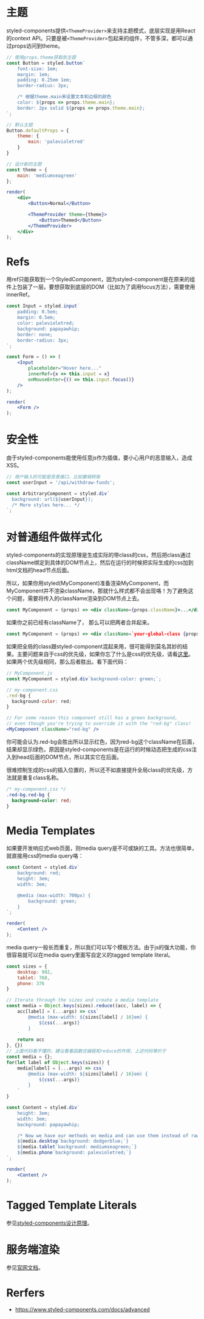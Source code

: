 # 主题
styled-components提供`<ThemeProvider>`来支持主题模式，底层实现是用React的context API。只要是被`<ThemeProvider>`包起来的组件，不管多深，都可以通过props访问到theme。
```jsx
// 使用props.theme获取到主题
const Button = styled.button`
	font-size: 1em;
	margin: 1em;
	padding: 0.25em 1em;
	border-radius: 3px;

	/* 根据theme.main来设置文本和边框的颜色
	color: ${props => props.theme.main};
	border: 2px solid ${props => props.theme.main};
`;

// 默认主题
Button.defaultProps = {
	theme: {
		main: 'palevioletred'
	}
}

// 设计新的主题
const theme = {
	main: 'mediumseagreen'
};

render(
	<div>
		<Button>Normal</Button>

		<ThemeProvider theme={theme}>
			<Button>Themed</Button>
		</ThemeProvider>
	</div>
);
```

# Refs
用ref只能获取到一个StyledComponent，因为styled-component是在原来的组件上包装了一层。要想获取到底层的DOM（比如为了调用focus方法），需要使用innerRef。
```jsx
const Input = styled.input`
	padding: 0.5em;
	margin: 0.5em;
	color: palevioletred;
	background: papayawhip;
	border: none;
	border-radius: 3px;
`;

const Form = () => (
	<Input
		placeholder="Hover here..."
		innerRef={x => this.input = x}
		onMouseEnter={() => this.input.focus()}
	/>
);

render(
	<Form />
);
```

# 安全性
由于styled-components能使用任意js作为插值，要小心用户的恶意输入，造成XSS。
```jsx
// 用户输入的可能是恶意接口，比如撤销转账
const userInput = '/api/withdraw-funds';

const ArbitraryComponent = styled.div`
  background: url(${userInput});
  /* More styles here... */
`;
```

# 对普通组件做样式化
styled-components的实现原理是生成实际的带class的css，然后把class通过className绑定到具体的DOM节点上，然后在运行的时候把实际生成的css加到html文档的head节点后面。

所以，如果你用styled(MyComponent)准备渲染MyComponent，而MyComponent并不渲染className，那就什么样式都不会出现咯！为了避免这个问题，需要将传入的className渲染到DOM节点上去。
```jsx
const MyComponent = (props) => <div className={props.className}>...</div>
```
如果你之前已经有className了， 那么可以把两者合并起来。
```jsx
const MyComponent = (props) => <div className=`your-global-class {props.className}`>...</div>
```

如果把全局的class跟styled-component混起来用，很可能得到莫名其妙的结果。主要问题来自于css的优先级，如果你忘了什么是css的优先级，请看[这里](https://developer.mozilla.org/zh-CN/docs/Web/CSS/Specificity)。如果两个优先级相同，那么后者胜出。看下面代码：
```jsx
// MyComponent.js
const MyComponent = styled.div`background-color: green;`;

// my-component.css
.red-bg {
  background-color: red;
}

// For some reason this component still has a green background,
// even though you're trying to override it with the "red-bg" class!
<MyComponent className="red-bg" />
```
你可能会认为.red-bg会胜出所以显示红色，因为red-bg这个className在后面，结果却显示绿色，原因是styled-components是在运行的时候动态把生成的css注入到head后面的DOM节点，所以其实它在后面。

很难控制生成的css的插入位置的，所以还不如直接提升全局class的优先级，方法就是重复class名称。
```css
/* my-component.css */
.red-bg.red-bg {
  background-color: red;
}
```

# Media Templates
如果要开发响应式web页面，则media query是不可或缺的工具。方法也很简单，就直接用css的media query咯：
```jsx
const Content = styled.div`
	background: red;
	height: 3em;
	width: 3em;

	@media (max-width: 700px) {
		background: green;
	}
`;

render(
	<Content />
);
```
media query一般长而重复，所以我们可以写个模板方法。由于js的强大功能，你很容易就可以在media query里面写自定义的tagged template literal。
```jsx
const sizes = {
	desktop: 992,
	tablet: 768,
	phone: 376
}

// Iterate through the sizes and create a media template
const media = Object.keys(sizes).reduce((acc, label) => {
	acc[label] = (...args) => css`
		@media (max-width: ${sizes[label] / 16}em) {
			${css(...args)}
		}
	`
	return acc
}, {})
// 上面代码看不懂的，建议看看函数式编程和reduce的作用，上述代码等价于
const media = {};
for(let label of Object.keys(sizes)) {
	media[label] = (...args) => css`
		@media (max-width: ${sizes[label] / 16}em) {
			${css(...args)}
		}
	`
}

const Content = styled.div`
	height: 3em;
	width: 3em;
	background: papayawhip;

	/* Now we have our methods on media and can use them instead of raw queries */
	${media.desktop`background: dodgerblue;`}
	${media.tablet`background: mediumseagreen;`}
	${media.phone`background: palevioletred;`}
`;

render(
	<Content />
);
```

# Tagged Template Literals
参见[styled-components设计原理](styled-components-how.html)。

# 服务端渲染
参见[官网文档](https://www.styled-components.com/docs/advanced#server-side-rendering)。


# Rerfers
* https://www.styled-components.com/docs/advanced